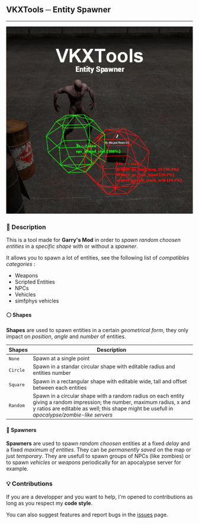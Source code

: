 ## VKXTools ─ Entity Spawner
---
![Logo](vkx_entspawner.jpg)

### 📃 Description
This is a tool made for **Garry's Mod** in order to *spawn random choosen entities* in a *specific shape* with or without a *spawner*.

It allows you to spawn a lot of entities, see the following list of *compatibles categories* :
+ Weapons
+ Scripted Entities
+ NPCs
+ Vehicles
+ simfphys vehicles

#### ⚪ Shapes
**Shapes** are used to spawn entities in a certain *geometrical form*, they only impact on *position*, *angle* and *number* of entities.

|  Shapes  |  Description  |
|----------|---------------|
|   `None`   | Spawn at a single point |
|  `Circle`  | Spawn in a standar circular shape with editable radius and entities number |
|  `Square`  | Spawn in a rectangular shape with editable wide, tall and offset between each entities |
|  `Random`  | Spawn in a circular shape with a random radius on each entity giving a random impression; the number, maximum radius, x and y ratios are editable as well; this shape might be usefull in *apocalypse/zombie-like servers* |

#### 🤖 Spawners
**Spawners** are used to spawn *random choosen* entities at a fixed *delay* and a fixed *maximum of entities*. They can be *permanently saved* on the map or just *temporary*. They are usefull to spawn groups of NPCs (like zombies) or to spawn *vehicles* or *weapons* periodically for an apocalypse server for example.

### 💡 Contributions
If you are a developper and you want to help, I'm opened to contributions as long as you respect my **code style**. 

You can also suggest features and report bugs in the [issues](https://github.com/Guthen/VKXToolsEntitySpawner/issues) page.